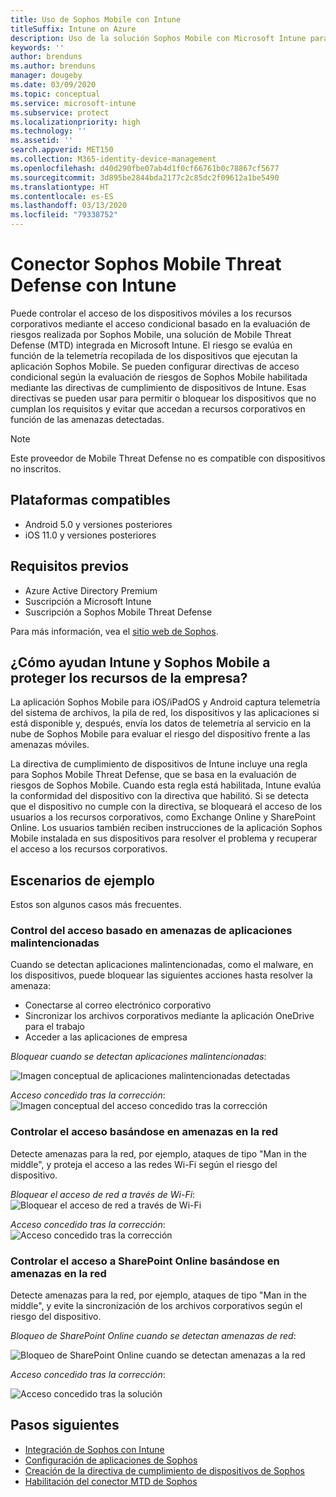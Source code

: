 ```yaml
---
title: Uso de Sophos Mobile con Intune
titleSuffix: Intune on Azure
description: Uso de la solución Sophos Mobile con Microsoft Intune para controlar el acceso de los dispositivos móviles a los recursos corporativos.
keywords: ''
author: brenduns
ms.author: brenduns
manager: dougeby
ms.date: 03/09/2020
ms.topic: conceptual
ms.service: microsoft-intune
ms.subservice: protect
ms.localizationpriority: high
ms.technology: ''
ms.assetid: ''
search.appverid: MET150
ms.collection: M365-identity-device-management
ms.openlocfilehash: d40d290fbe07ab4d1f0cf66761b0c78867cf5677
ms.sourcegitcommit: 3d895be2844bda2177c2c85dc2f09612a1be5490
ms.translationtype: HT
ms.contentlocale: es-ES
ms.lasthandoff: 03/13/2020
ms.locfileid: "79338752"
---
```

# <a name="sophos-mobile-threat-defense-connector-with-intune"></a>Conector Sophos Mobile Threat Defense con Intune

Puede controlar el acceso de los dispositivos móviles a los recursos corporativos mediante el acceso condicional basado en la evaluación de riesgos realizada por Sophos Mobile, una solución de Mobile Threat Defense (MTD) integrada en Microsoft Intune. El riesgo se evalúa en función de la telemetría recopilada de los dispositivos que ejecutan la aplicación Sophos Mobile.
Se pueden configurar directivas de acceso condicional según la evaluación de riesgos de Sophos Mobile habilitada mediante las directivas de cumplimiento de dispositivos de Intune. Esas directivas se pueden usar para permitir o bloquear los dispositivos que no cumplan los requisitos y evitar que accedan a recursos corporativos en función de las amenazas detectadas.

> [!NOTE]
> Este proveedor de Mobile Threat Defense no es compatible con dispositivos no inscritos.

## <a name="supported-platforms"></a>Plataformas compatibles

- Android 5.0 y versiones posteriores
- iOS 11.0 y versiones posteriores

## <a name="prerequisites"></a>Requisitos previos

- Azure Active Directory Premium
- Suscripción a Microsoft Intune
- Suscripción a Sophos Mobile Threat Defense

Para más información, vea el [sitio web de Sophos](https://www.sophos.com/products/mobile-control.aspx).

## <a name="how-do-intune-and-sophos-mobile-help-protect-your-company-resources"></a>¿Cómo ayudan Intune y Sophos Mobile a proteger los recursos de la empresa?

La aplicación Sophos Mobile para iOS/iPadOS y Android captura telemetría del sistema de archivos, la pila de red, los dispositivos y las aplicaciones si está disponible y, después, envía los datos de telemetría al servicio en la nube de Sophos Mobile para evaluar el riesgo del dispositivo frente a las amenazas móviles.

La directiva de cumplimiento de dispositivos de Intune incluye una regla para Sophos Mobile Threat Defense, que se basa en la evaluación de riesgos de Sophos Mobile. Cuando esta regla está habilitada, Intune evalúa la conformidad del dispositivo con la directiva que habilitó. Si se detecta que el dispositivo no cumple con la directiva, se bloqueará el acceso de los usuarios a los recursos corporativos, como Exchange Online y SharePoint Online. Los usuarios también reciben instrucciones de la aplicación Sophos Mobile instalada en sus dispositivos para resolver el problema y recuperar el acceso a los recursos corporativos.  

## <a name="sample-scenarios"></a>Escenarios de ejemplo

Estos son algunos casos más frecuentes.

### <a name="control-access-based-on-threats-from-malicious-apps"></a>Control del acceso basado en amenazas de aplicaciones malintencionadas

Cuando se detectan aplicaciones malintencionadas, como el malware, en los dispositivos, puede bloquear las siguientes acciones hasta resolver la amenaza:

- Conectarse al correo electrónico corporativo
- Sincronizar los archivos corporativos mediante la aplicación OneDrive para el trabajo
- Acceder a las aplicaciones de empresa

*Bloquear cuando se detectan aplicaciones malintencionadas*:

![Imagen conceptual de aplicaciones malintencionadas detectadas](./media/sophos-mtd-connector/sophos-malicious-apps-blocked.png)  

*Acceso concedido tras la corrección*:  
![Imagen conceptual del acceso concedido tras la corrección](./media/sophos-mtd-connector/sophos-malicious-apps-unblocked.png)

### <a name="control-access-based-on-threat-to-network"></a>Controlar el acceso basándose en amenazas en la red

Detecte amenazas para la red, por ejemplo, ataques de tipo "Man in the middle", y proteja el acceso a las redes Wi-Fi según el riesgo del dispositivo.  

*Bloquear el acceso de red a través de Wi-Fi*:  
![Bloquear el acceso de red a través de Wi-Fi](./media/sophos-mtd-connector/sophos-network-wifi-blocked.png)

*Acceso concedido tras la corrección*:   
![Acceso concedido tras la corrección](./media/sophos-mtd-connector/sophos-network-wifi-unblocked.png)  

### <a name="control-access-to-sharepoint-online-based-on-threat-to-network"></a>Controlar el acceso a SharePoint Online basándose en amenazas en la red

Detecte amenazas para la red, por ejemplo, ataques de tipo "Man in the middle", y evite la sincronización de los archivos corporativos según el riesgo del dispositivo.  

*Bloqueo de SharePoint Online cuando se detectan amenazas de red*:

![Bloqueo de SharePoint Online cuando se detectan amenazas a la red](./media/sophos-mtd-connector/sophos-network-spo-blocked.png)  

*Acceso concedido tras la corrección*:

![Acceso concedido tras la solución](./media/sophos-mtd-connector/sophos-network-spo-unblocked.png)  

<!-- 
### Control access on unenrolled devices based on threats from malicious apps

When the Sophos Mobile Threat Defense solution considers a device to be infected:

![App protection policy blocks due to detected malware](./media/sophos-mtd-connector/sophos-mobile-app-policy-block.png)

Access is granted on remediation:

![Access is granted on remediation for App protection policy](./media/sophos-mtd-connector/sophos-mobile-app-policy-remediated.png)
-->

## <a name="next-steps"></a>Pasos siguientes

- [Integración de Sophos con Intune](sophos-mtd-connector-integration.md)
- [Configuración de aplicaciones de Sophos](mtd-apps-ios-app-configuration-policy-add-assign.md)
- [Creación de la directiva de cumplimiento de dispositivos de Sophos](mtd-device-compliance-policy-create.md)
- [Habilitación del conector MTD de Sophos](mtd-connector-enable.md)
